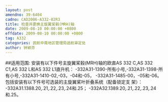 ```yaml
---
layout: post
amendno: 39-6404
cadno: CAD2006-A332-02R3
title: 检查并更换主旋翼桨毂(MRH)轴
date: 2009-08-10 00:00:00 +0800
effdate: 2009-08-10 00:00:00 +0800
tag: A332
categories: 民航中南地区管理局适航审定处
author: 钟颖芬
---
```


##适用范围:
安装有以下件号主旋翼桨毂(MRH)轴的欧直AS 332 C,AS 332 C1,AS
332 L和AS 332 L1直升机： -332A31-1390-所有小号,-332A31-1398-所有小号,-332A31-1410-02,-03，-04和-05， -332A31-1485-00，-05和-06。     包括安装有以下件号可选装的主旋翼桨叶折叠系统（配备锁定支
架）： -332A31.1388.20,.21,.22,.23,.24和.25； -332A32.1389.20,.21,.22,.23,.24和.25。

